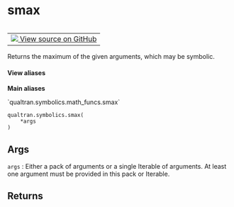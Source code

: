 # smax


<table class="tfo-notebook-buttons tfo-api nocontent" align="left">
<td>
  <a target="_blank" href="https://github.com/quantumlib/Qualtran/blob/main/qualtran/symbolics/math_funcs.py#L157-L180">
    <img src="https://www.tensorflow.org/images/GitHub-Mark-32px.png" />
    View source on GitHub
  </a>
</td>
</table>



Returns the maximum of the given arguments, which may be symbolic.


<section class="expandable">
  <h4 class="showalways">View aliases</h4>
  <p>
<b>Main aliases</b>
<p>`qualtran.symbolics.math_funcs.smax`</p>
</p>
</section>

<pre class="devsite-click-to-copy prettyprint lang-py tfo-signature-link">
<code>qualtran.symbolics.smax(
    *args
)
</code></pre>



<!-- Placeholder for "Used in" -->


<h2 class="add-link">Args</h2>

`args`<a id="args"></a>
: Either a pack of arguments or a single Iterable of arguments.
  At least one argument must be provided in this pack or Iterable.




<h2 class="add-link">Returns</h2>


